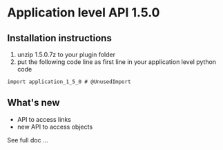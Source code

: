 # Application level API 1.5.0

## Installation instructions


1. unzip 1.5.0.7z to your plugin folder
2. put the following code line as first line in your application level python code

`import application_1_5_0 # @UnusedImport`


## What's new

* API to access links
* new API to access objects

See full doc ...